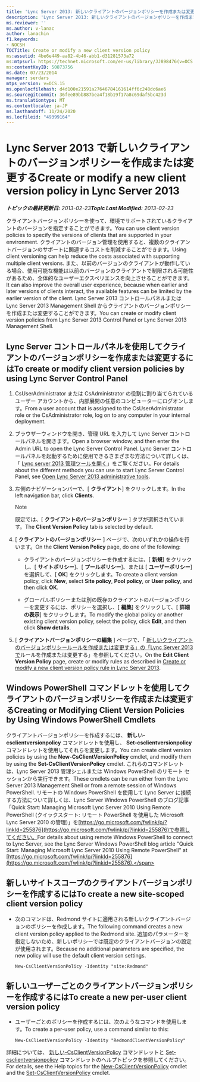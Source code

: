 ```yaml
---
title: 'Lync Server 2013: 新しいクライアントのバージョンポリシーを作成または変更する'
description: 'Lync Server 2013: 新しいクライアントのバージョンポリシーを作成または変更します。'
ms.reviewer: ''
ms.author: v-lanac
author: lanachin
f1.keywords:
- NOCSH
TOCTitle: Create or modify a new client version policy
ms:assetid: 4be6e449-aa82-4b46-abb1-d31281573a72
ms:mtpsurl: https://technet.microsoft.com/en-us/library/JJ898476(v=OCS.15)
ms:contentKeyID: 50873756
ms.date: 07/23/2014
manager: serdars
mtps_version: v=OCS.15
ms.openlocfilehash: d4d100e21591a27646784161614ff6c248dc6ae6
ms.sourcegitcommit: 36fee89bb887bea4f18b19f17a8c69daf5bc423d
ms.translationtype: MT
ms.contentlocale: ja-JP
ms.lasthandoff: 11/24/2020
ms.locfileid: "49399164"
---
```

# <a name="create-or-modify-a-new-client-version-policy-in-lync-server-2013"></a><span data-ttu-id="f303f-103">Lync Server 2013 で新しいクライアントのバージョンポリシーを作成または変更する</span><span class="sxs-lookup"><span data-stu-id="f303f-103">Create or modify a new client version policy in Lync Server 2013</span></span>

<div data-xmlns="http://www.w3.org/1999/xhtml">

<div class="topic" data-xmlns="http://www.w3.org/1999/xhtml" data-msxsl="urn:schemas-microsoft-com:xslt" data-cs="https://msdn.microsoft.com/">

<div data-asp="https://msdn2.microsoft.com/asp">



</div>

<div id="mainSection">

<div id="mainBody"><span data-ttu-id="f303f-104">

<span> </span></span><span class="sxs-lookup"><span data-stu-id="f303f-104">

<span> </span></span></span>

<span data-ttu-id="f303f-105">_**トピックの最終更新日:** 2013-02-23_</span><span class="sxs-lookup"><span data-stu-id="f303f-105">_**Topic Last Modified:** 2013-02-23_</span></span>

<span data-ttu-id="f303f-106">クライアントバージョンポリシーを使って、環境でサポートされているクライアントのバージョンを指定することができます。</span><span class="sxs-lookup"><span data-stu-id="f303f-106">You can use client version policies to specify the versions of clients that are supported in your environment.</span></span> <span data-ttu-id="f303f-107">クライアントのバージョン管理を使用すると、複数のクライアントバージョンのサポートに関連するコストを削減することができます。</span><span class="sxs-lookup"><span data-stu-id="f303f-107">Using client versioning can help reduce the costs associated with supporting multiple client versions.</span></span> <span data-ttu-id="f303f-108">また、以前のバージョンのクライアントが動作している場合、使用可能な機能は以前のバージョンのクライアントで制限される可能性があるため、全体的なユーザーエクスペリエンスを向上させることができます。</span><span class="sxs-lookup"><span data-stu-id="f303f-108">It can also improve the overall user experience, because when earlier and later versions of clients interact, the available features can be limited by the earlier version of the client.</span></span> <span data-ttu-id="f303f-109">Lync Server 2013 コントロールパネルまたは Lync Server 2013 Management Shell からクライアントのバージョンポリシーを作成または変更することができます。</span><span class="sxs-lookup"><span data-stu-id="f303f-109">You can create or modify client version policies from Lync Server 2013 Control Panel or Lync Server 2013 Management Shell.</span></span>

<div>

## <a name="to-create-or-modify-client-version-policies-by-using-lync-server-control-panel"></a><span data-ttu-id="f303f-110">Lync Server コントロールパネルを使用してクライアントのバージョンポリシーを作成または変更するには</span><span class="sxs-lookup"><span data-stu-id="f303f-110">To create or modify client version policies by using Lync Server Control Panel</span></span>

1.  <span data-ttu-id="f303f-111">CsUserAdministrator または CsAdministrator の役割に割り当てられているユーザー アカウントから、内部展開の任意のコンピューターにログオンします。</span><span class="sxs-lookup"><span data-stu-id="f303f-111">From a user account that is assigned to the CsUserAdministrator role or the CsAdministrator role, log on to any computer in your internal deployment.</span></span>

2.  <span data-ttu-id="f303f-112">ブラウザーウィンドウを開き、管理 URL を入力して Lync Server コントロールパネルを開きます。</span><span class="sxs-lookup"><span data-stu-id="f303f-112">Open a browser window, and then enter the Admin URL to open the Lync Server Control Panel.</span></span> <span data-ttu-id="f303f-113">Lync Server コントロールパネルを起動するために使用できるさまざまな方法について詳しくは、「 [Lync server 2013 管理ツールを開く](lync-server-2013-open-lync-server-administrative-tools.md)」をご覧ください。</span><span class="sxs-lookup"><span data-stu-id="f303f-113">For details about the different methods you can use to start Lync Server Control Panel, see [Open Lync Server 2013 administrative tools](lync-server-2013-open-lync-server-administrative-tools.md).</span></span>

3.  <span data-ttu-id="f303f-114">左側のナビゲーションバーで、[ **クライアント**] をクリックします。</span><span class="sxs-lookup"><span data-stu-id="f303f-114">In the left navigation bar, click **Clients**.</span></span>
    
    <div>
    

    > [!NOTE]  
    > <span data-ttu-id="f303f-115">既定では、[ <STRONG>クライアントのバージョンポリシー</STRONG> ] タブが選択されています。</span><span class="sxs-lookup"><span data-stu-id="f303f-115">The <STRONG>Client Version Policy</STRONG> tab is selected by default.</span></span>

    
    </div>

4.  <span data-ttu-id="f303f-116">[ **クライアントのバージョンポリシー** ] ページで、次のいずれかの操作を行います。</span><span class="sxs-lookup"><span data-stu-id="f303f-116">On the **Client Version Policy** page, do one of the following:</span></span>
    
      - <span data-ttu-id="f303f-117">クライアントのバージョンポリシーを作成するには、[ **新規**] をクリックし、[ **サイトポリシー**]、[ **プールポリシー**]、または [ **ユーザーポリシー**] を選択して、[ **OK**] をクリックします。</span><span class="sxs-lookup"><span data-stu-id="f303f-117">To create a client version policy, click **New**, select **Site policy**, **Pool policy**, or **User policy**, and then click **OK**.</span></span>
    
      - <span data-ttu-id="f303f-118">グローバルポリシーまたは別の既存のクライアントのバージョンポリシーを変更するには、ポリシーを選択し、[ **編集**] をクリックして、[ **詳細の表示**] をクリックします。</span><span class="sxs-lookup"><span data-stu-id="f303f-118">To modify the global policy or another existing client version policy, select the policy, click **Edit**, and then click **Show details**.</span></span>

5.  <span data-ttu-id="f303f-119">[ **クライアントバージョンポリシーの編集** ] ページで、「 [新しいクライアントのバージョンポリシールールを作成または変更する」の「Lync Server 2013 で](lync-server-2013-create-or-modify-a-new-client-version-policy-rule.md)ルールを作成または変更する」を参照してください。</span><span class="sxs-lookup"><span data-stu-id="f303f-119">On the **Edit Client Version Policy** page, create or modify rules as described in [Create or modify a new client version policy rule in Lync Server 2013](lync-server-2013-create-or-modify-a-new-client-version-policy-rule.md).</span></span>

</div>

<div>

## <a name="creating-or-modifying-client-version-policies-by-using-windows-powershell-cmdlets"></a><span data-ttu-id="f303f-120">Windows PowerShell コマンドレットを使用してクライアントのバージョンポリシーを作成または変更する</span><span class="sxs-lookup"><span data-stu-id="f303f-120">Creating or Modifying Client Version Policies by Using Windows PowerShell Cmdlets</span></span>

<span data-ttu-id="f303f-121">クライアントバージョンポリシーを作成するには、 **新しい-csclientversionpolicy** コマンドレットを使用し、 **Set-csclientversionpolicy** コマンドレットを使用してそれらを変更します。</span><span class="sxs-lookup"><span data-stu-id="f303f-121">You can create client version policies by using the **New-CsClientVersionPolicy** cmdlet, and modify them by using the **Set-CsClientVersionPolicy** cmdlet.</span></span> <span data-ttu-id="f303f-122">これらのコマンドレットは、Lync Server 2013 管理シェルまたは Windows PowerShell のリモート セッションから実行できます。</span><span class="sxs-lookup"><span data-stu-id="f303f-122">These cmdlets can be run either from the Lync Server 2013 Management Shell or from a remote session of Windows PowerShell.</span></span> <span data-ttu-id="f303f-123">リモートの Windows PowerShell を使用して Lync Server に接続する方法について詳しくは、Lync Server Windows PowerShell のブログ記事「Quick Start: Managing Microsoft Lync Server 2010 Using Remote PowerShell (クイックスタート: リモート PowerShell を使用した Microsoft Lync Server 2010 の管理)」を[https://go.microsoft.com/fwlink/p/?linkId=255876](https://go.microsoft.com/fwlink/p/?linkid=255876)で参照してください。</span><span class="sxs-lookup"><span data-stu-id="f303f-123">For details about using remote Windows PowerShell to connect to Lync Server, see the Lync Server Windows PowerShell blog article "Quick Start: Managing Microsoft Lync Server 2010 Using Remote PowerShell" at [https://go.microsoft.com/fwlink/p/?linkId=255876](https://go.microsoft.com/fwlink/p/?linkid=255876).</span></span>

<div>

## <a name="to-create-a-new-site-scoped-client-version-policy"></a><span data-ttu-id="f303f-124">新しいサイトスコープのクライアントバージョンポリシーを作成するには</span><span class="sxs-lookup"><span data-stu-id="f303f-124">To create a new site-scoped client version policy</span></span>

  - <span data-ttu-id="f303f-125">次のコマンドは、Redmond サイトに適用される新しいクライアントバージョンのポリシーを作成します。</span><span class="sxs-lookup"><span data-stu-id="f303f-125">The following command creates a new client version policy applied to the Redmond site.</span></span> <span data-ttu-id="f303f-126">追加のパラメーターを指定しないため、新しいポリシーでは既定のクライアントバージョンの設定が使用されます。</span><span class="sxs-lookup"><span data-stu-id="f303f-126">Because no additional parameters are specified, the new policy will use the default client version settings.</span></span>
    
        New-CsClientVersionPolicy -Identity "site:Redmond"

</div>

<div>

## <a name="to-create-a-new-per-user-client-version-policy"></a><span data-ttu-id="f303f-127">新しいユーザーごとのクライアントバージョンポリシーを作成するには</span><span class="sxs-lookup"><span data-stu-id="f303f-127">To create a new per-user client version policy</span></span>

  - <span data-ttu-id="f303f-128">ユーザーごとのポリシーを作成するには、次のようなコマンドを使用します。</span><span class="sxs-lookup"><span data-stu-id="f303f-128">To create a per-user policy, use a command similar to this:</span></span>
    
        New-CsClientVersionPolicy -Identity "RedmondClientVersionPolicy"

</div>

<span data-ttu-id="f303f-129">詳細については、 [新しい-CsClientVersionPolicy](https://docs.microsoft.com/powershell/module/skype/New-CsClientVersionPolicy) コマンドレットと [Set-csclientversionpolicy](https://docs.microsoft.com/powershell/module/skype/Set-CsClientVersionPolicy) コマンドレットのヘルプトピックを参照してください。</span><span class="sxs-lookup"><span data-stu-id="f303f-129">For details, see the Help topics for the [New-CsClientVersionPolicy](https://docs.microsoft.com/powershell/module/skype/New-CsClientVersionPolicy) cmdlet and the [Set-CsClientVersionPolicy](https://docs.microsoft.com/powershell/module/skype/Set-CsClientVersionPolicy) cmdlet.</span></span>

<span data-ttu-id="f303f-130"></div>

</div>

<span> </span>

</div>

</div>

</span><span class="sxs-lookup"><span data-stu-id="f303f-130"></div>

</div>

<span> </span>

</div>

</div>

</span></span></div>

